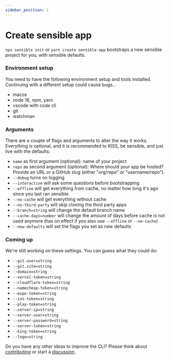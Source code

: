 ```yaml
---
sidebar_position: 1
---
```


# Create sensible app

`npx sensible init` or `yarn create sensible-app` bootstraps a new sensible project for you, with sensible defaults.

### Environment setup

You need to have the following environment setup and tools installed. Continuing with a different setup could cause bugs...

- macos
- node 18, npm, yarn
- vscode with code cli
- git
- watchman

### Arguments

There are a couple of flags and arguments to alter the way it works. Everything is optional, and it is recommended to KISS, be sensible, and just live with the defaults:

- `name` as first argument (optional): name of your project
- `repo` as second argument (optional): Where should your app be hosted? Provide an URL or a GitHub slug (either "org/repo" or "username/repo").
- `--debug` turns on logging
- `--interactive` will ask some questions before bootstrapping
- `--offline` will get everything from cache, no matter how long it's ago since you last ran sensible
- `--no-cache` will get everything without cache
- `--no-third-party` will skip cloning the third party apps
- `--branch=string` will change the default branch name
- `--cache-days=number` will change the amount of days before cache is not used anymore (has on effect if you also use `--offline` or `--no-cache`)
- `--new-defaults` will set the flags you set as new defaults

### Coming up

We're still working on these settings. You can guess what they could do:

- `--git.user=string`
- `--git.site=string`
- `--domain=string`
- `--vercel-token=string`
- `--cloudflare-token=string`
- `--namecheap-token=string`
- `--expo-token=string`
- `--ios-token=string`
- `--play-token=string`
- `--server-ip=string`
- `--server-user=string`
- `--server-password=string`
- `--server-token=string`
- `--king-token=string`
- `--logo=string`

Do you have any other ideas to improve the CLI? Please think about [contributing](https://github.com/Code-From-Anywhere/sensible/blob/main/contributing.md) or start a [discussion](https://github.com/Code-From-Anywhere/sensible/discussions).
